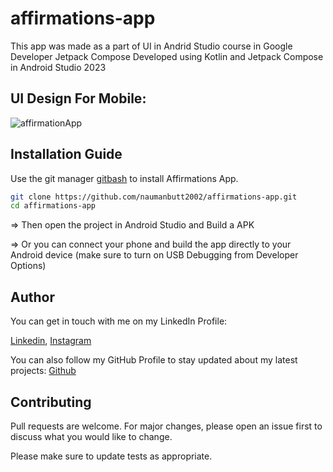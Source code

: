 # affirmations-app
This app was made as a part of UI in Andrid Studio course in Google Developer Jetpack Compose
Developed using Kotlin and Jetpack Compose in Android Studio 2023

## UI Design For Mobile:
![affirmationApp](https://github.com/naumanbutt2002/affirmations-app/assets/86490074/dd38591c-b94f-4802-ae61-5cd91643f50c)

## Installation Guide

Use the git manager [gitbash](https://pip.pypa.io/en/stable/) to install Affirmations App.

```bash
git clone https://github.com/naumanbutt2002/affirmations-app.git
cd affirmations-app
```
=> Then open the project in Android Studio and Build a APK

=> Or you can connect your phone and build the app directly to your Android device (make sure to turn on USB Debugging from Developer Options)

## Author
You can get in touch with me on my LinkedIn Profile:

[Linkedin](https://www.linkedin.com/in/muhammad-nauman-3746b718a//), [Instagram](https://www.instagram.com/naumanbutt2002/)

You can also follow my GitHub Profile to stay updated about my latest projects: [Github](https://github.com/naumanbutt2002)


## Contributing

Pull requests are welcome. For major changes, please open an issue first
to discuss what you would like to change.

Please make sure to update tests as appropriate.

